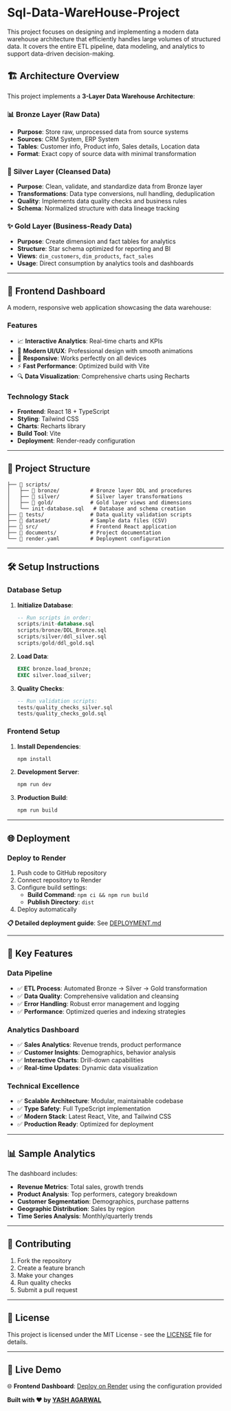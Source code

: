 # Sql-Data-WareHouse-Project
This project focuses on designing and implementing a modern data warehouse architecture that efficiently handles large volumes of structured data. It covers the entire ETL pipeline, data modeling, and analytics to support data-driven decision-making.

## 🏗️ Architecture Overview

This project implements a **3-Layer Data Warehouse Architecture**:

### 📊 **Bronze Layer** (Raw Data)
- **Purpose**: Store raw, unprocessed data from source systems
- **Sources**: CRM System, ERP System
- **Tables**: Customer info, Product info, Sales details, Location data
- **Format**: Exact copy of source data with minimal transformation

### 🔄 **Silver Layer** (Cleansed Data)
- **Purpose**: Clean, validate, and standardize data from Bronze layer
- **Transformations**: Data type conversions, null handling, deduplication
- **Quality**: Implements data quality checks and business rules
- **Schema**: Normalized structure with data lineage tracking

### ✨ **Gold Layer** (Business-Ready Data)
- **Purpose**: Create dimension and fact tables for analytics
- **Structure**: Star schema optimized for reporting and BI
- **Views**: `dim_customers`, `dim_products`, `fact_sales`
- **Usage**: Direct consumption by analytics tools and dashboards

---

## 🚀 **Frontend Dashboard**

A modern, responsive web application showcasing the data warehouse:

### **Features**
- 📈 **Interactive Analytics**: Real-time charts and KPIs
- 🎨 **Modern UI/UX**: Professional design with smooth animations
- 📱 **Responsive**: Works perfectly on all devices
- ⚡ **Fast Performance**: Optimized build with Vite
- 🔍 **Data Visualization**: Comprehensive charts using Recharts

### **Technology Stack**
- **Frontend**: React 18 + TypeScript
- **Styling**: Tailwind CSS
- **Charts**: Recharts library
- **Build Tool**: Vite
- **Deployment**: Render-ready configuration

---

## 📁 **Project Structure**

```
├── 📂 scripts/
│   ├── 📂 bronze/          # Bronze layer DDL and procedures
│   ├── 📂 silver/          # Silver layer transformations
│   ├── 📂 gold/            # Gold layer views and dimensions
│   └── init-database.sql   # Database and schema creation
├── 📂 tests/               # Data quality validation scripts
├── 📂 dataset/             # Sample data files (CSV)
├── 📂 src/                 # Frontend React application
├── 📂 documents/           # Project documentation
└── 🚀 render.yaml          # Deployment configuration
```

---

## 🛠️ **Setup Instructions**

### **Database Setup**
1. **Initialize Database**:
   ```sql
   -- Run scripts in order:
   scripts/init-database.sql
   scripts/bronze/DDL_Bronze.sql
   scripts/silver/ddl_silver.sql
   scripts/gold/ddl_gold.sql
   ```

2. **Load Data**:
   ```sql
   EXEC bronze.load_bronze;
   EXEC silver.load_silver;
   ```

3. **Quality Checks**:
   ```sql
   -- Run validation scripts:
   tests/quality_checks_silver.sql
   tests/quality_checks_gold.sql
   ```

### **Frontend Setup**
1. **Install Dependencies**:
   ```bash
   npm install
   ```

2. **Development Server**:
   ```bash
   npm run dev
   ```

3. **Production Build**:
   ```bash
   npm run build
   ```

---

## 🌐 **Deployment**

### **Deploy to Render**
1. Push code to GitHub repository
2. Connect repository to Render
3. Configure build settings:
   - **Build Command**: `npm ci && npm run build`
   - **Publish Directory**: `dist`
4. Deploy automatically

**📋 Detailed deployment guide**: See [DEPLOYMENT.md](DEPLOYMENT.md)

---

## 🎯 **Key Features**

### **Data Pipeline**
- ✅ **ETL Process**: Automated Bronze → Silver → Gold transformation
- ✅ **Data Quality**: Comprehensive validation and cleansing
- ✅ **Error Handling**: Robust error management and logging
- ✅ **Performance**: Optimized queries and indexing strategies

### **Analytics Dashboard**
- ✅ **Sales Analytics**: Revenue trends, product performance
- ✅ **Customer Insights**: Demographics, behavior analysis  
- ✅ **Interactive Charts**: Drill-down capabilities
- ✅ **Real-time Updates**: Dynamic data visualization

### **Technical Excellence**
- ✅ **Scalable Architecture**: Modular, maintainable codebase
- ✅ **Type Safety**: Full TypeScript implementation
- ✅ **Modern Stack**: Latest React, Vite, and Tailwind CSS
- ✅ **Production Ready**: Optimized for deployment

---

## 📊 **Sample Analytics**

The dashboard includes:
- **Revenue Metrics**: Total sales, growth trends
- **Product Analysis**: Top performers, category breakdown
- **Customer Segmentation**: Demographics, purchase patterns
- **Geographic Distribution**: Sales by region
- **Time Series Analysis**: Monthly/quarterly trends

---

## 🤝 **Contributing**

1. Fork the repository
2. Create a feature branch
3. Make your changes
4. Run quality checks
5. Submit a pull request

---

## 📄 **License**

This project is licensed under the MIT License - see the [LICENSE](LICENSE) file for details.

---

## 🎉 **Live Demo**

🌐 **Frontend Dashboard**: [Deploy on Render](https://render.com) using the configuration provided

**Built with ❤️ by [YASH AGARWAL](https://github.com/yourusername)**